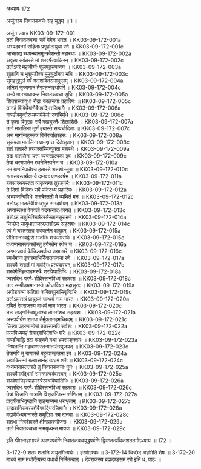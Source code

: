अध्यायः 172

अर्जुनस्य निवातकवचैः सह युद्धम् ॥ 1 ॥

अर्जुन उवाच 	KK03-09-172-001  
ततो निवातकवचाः सर्वे वेगेन भारत ।	KK03-09-172-001a  
अभ्यद्रवन्मां सहिताः प्रगृहीतायुधा रणे ॥	KK03-09-172-001c  
आच्छाद्य रथपन्थानमुत्क्रोशन्तो महारथाः ।	KK03-09-172-002a  
अवृत्य सर्वतस्ते मां शरवर्षैरवाकिरन् ॥	KK03-09-172-002c  
ततोऽपरे महावीर्याः शूलपट्टसपाणयः ।	KK03-09-172-003a  
शूलानि च भुशुण्डीश्च मुमुचुर्दानवा मयि ॥	KK03-09-172-003c  
सुमहत्तुमुलं वर्षं गदाशक्तिसमाकुलम् ।	KK03-09-172-004a  
अनिशं सृज्यमानं तैरपतन्मद्रथोपरि ॥	KK03-09-172-004c  
अन्ये मामभ्यधावन्त निवातकवचा सुधि ।	KK03-09-172-005a  
शितशस्त्रायुधा रौद्राः कालरूपाः प्रहारिणः ॥	KK03-09-172-005c  
तानहं विविधैर्बाणैर्वेगवद्भिरजिह्मगैः ।	KK03-09-172-006a  
गाण्डीवमुक्तैरभ्यघ्नमेकैकं दशभिर्मृधे ॥	KK03-09-172-006c  
ते कृता विमुखाः सर्वे मत्प्रयुक्तैः शिलाशितैः ।	KK03-09-172-007a  
ततो मातलिना तूर्णं हयास्ते सम्प्रचोदिताः ॥	KK03-09-172-007c  
अथ मार्गान्बहूस्तत्र विचेरुर्वातरंहसः ।	KK03-09-172-008a  
सुसंयता मातलिना प्रामथ्नन्त दितेःसुतान् ॥	KK03-09-172-008c  
शतं शतास्ते हरयस्तस्मिन्युक्ता महारथे ।	KK03-09-172-009a  
तदा मातलिना यत्ता व्यचरन्नल्पका इव ॥	KK03-09-172-009c  
तेषां चरणपातेन रथनेमिस्वनेन च ।	KK03-09-172-010a  
मम बाणनिपातैश्च हतास्ते शतशोऽसुराः ॥	KK03-09-172-010c  
गतासवस्तथैवान्ये दानवाः पाण्डवर्षभ ।	KK03-09-172-011a  
हतसारथयस्तत्र व्यकृष्यन्त तुरङ्गमैः ॥	KK03-09-172-011c  
ते दिशो विदिशः सर्वे प्रतिरुध्य प्रहारिणः ।	KK03-09-172-012a  
अभ्यघ्नन्विविधैः शस्त्रैस्ततो मे व्यथितं मनः ॥	KK03-09-172-012c  
ततोऽहं मातलेर्वीर्यमद्भुतं समदर्शयम् ।	KK03-09-172-013a  
अश्वांस्तथा वेगवतो यदयत्नादधारयत् ॥	KK03-09-172-013c  
ततोऽहं लघुभिश्चित्रैरस्त्रैस्तानसुरान्रणे ।	KK03-09-172-014a  
चिच्छेद सायुधान्राजञ्छतशोऽथ सहस्रशः ॥	KK03-09-172-014c  
एवं मे चरतस्तत्र सर्वयत्नेन शत्रुहन् ।	KK03-09-172-015a  
प्रीतिमानभवद्वीरो मातलिः शक्रसारथिः ॥	KK03-09-172-015c  
वध्यमानास्ततस्तैस्तु हयैस्तेन रथेन च ।	KK03-09-172-016a  
अगमन्प्रक्षयं केचिन्न्यवर्तन्त तथाऽपरे ॥	KK03-09-172-016c  
स्पर्धमाना इवास्माभिर्निवातकवचा रणे ।	KK03-09-172-017a  
शरवर्षैः शरार्तं मां महद्भिः प्रत्यवारयन् ॥	KK03-09-172-017c  
शरवेगैर्निहत्याहमस्त्रैः शरविघातिभिः ।	KK03-09-172-018a  
ज्वलद्भिः परमैः शीघ्रैस्तानविध्यं सहस्रशः ॥	KK03-09-172-018c  
ततः सम्पीड्यमानास्ते क्रोधाविष्टा महासुराः ।	KK03-09-172-019a  
अपीडयन्मां सहिताः शक्तिशूलासिवृष्टिभिः ॥	KK03-09-172-019c  
ततोऽहमस्त्रं प्रायुञ्जं गान्धर्वं नाम भारत ।	KK03-09-172-020a  
दयितं देवराजस्य माधवं नाम भारत ॥	KK03-09-172-020c  
ततः खड्गांस्त्रिशूलांश्च तोमरांशच सहस्रशः ।	KK03-09-172-021a  
अस्त्रवीर्येण शतधा तैर्मुक्तानहमच्छिदम् ॥	KK03-09-172-021c  
छित्त्वा प्रहरणान्येषां ततस्तानपि सर्वशः ।	KK03-09-172-022a  
प्रत्यविध्यमहं रोषाद्दशभिर्दशभिः शरैः ॥	KK03-09-172-022c  
गाण्डीवाद्धि तदा सङ्ख्ये यथा भ्रमरपङ्क्तयः ।	KK03-09-172-023a  
निष्पतन्ति महाबाणास्तन्मातलिरपूजयत् ॥	KK03-09-172-023c  
तेषामपि तु बाणास्ते बहुत्वाच्छलभा इव ।	KK03-09-172-024a  
अवाकिरन्मां बलवत्तानहं व्यधमं शरैः ॥	KK03-09-172-024c  
वध्यमानास्ततस्ते तु निवातकवचाः पुनः ।	KK03-09-172-025a  
शरवर्षैर्महद्भिर्मां समन्तात्पर्यवारयन् ॥	KK03-09-172-025c  
शरवेगान्निहत्याहमस्त्रैरस्त्रविघातिभिः ।	KK03-09-172-026a  
ज्वलद्भिः परमैः शीघ्रैस्तानविध्यं सहस्रशः ॥	KK03-09-172-026c  
तेषां छिन्नानि गात्राणि विसृजन्तिस्म शोणितम् ।	KK03-09-172-027a  
प्रावृषीवाभिवृष्टानि शृङ्गाण्यथ धराभृताम् ॥	KK03-09-172-027c  
इन्द्राशनिसमस्पर्शैर्वेगवद्भिरजिह्मगैः ।	KK03-09-172-028a  
मद्वाणैर्वध्यमानास्ते समुद्विग्राः स्म दानवाः ॥	KK03-09-172-028c  
शतधा भिन्नदेहास्ते क्षीणप्रहरणौजसः ।	KK03-09-172-029a  
ततो निवातकवचा मामयुध्यन्त मायया ॥	KK03-09-172-029c  

इति श्रीमन्महाभारते अरण्यपर्वणि निवातकवचयुद्धपर्वणि द्विसप्तत्यधिकशततमोऽध्यायः ॥ 172 ॥

3-172-9 शताः शतानि अयुतमित्यर्थः । हरयोऽश्वाः ॥ 3-172-14 चिच्छेद अहमिति शेषः ॥ 3-172-20 माधवं नाम मधोर्दैत्यस्य वधार्धं निर्मितत्वात् । देवराजस्य ब्रह्मदण्डसमं रणे इति ध. पाठः ॥

